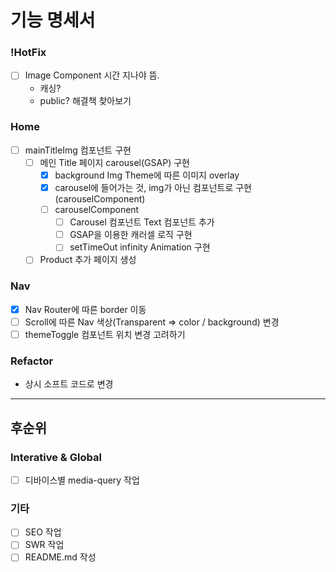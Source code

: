 # 기능 명세서

### !HotFix

- [ ] Image Component 시간 지나야 뜸.
  - 캐싱?
  - public?
    해결책 찾아보기

### Home

- [ ] mainTitleImg 컴포넌트 구현
  - [ ] 메인 Title 페이지 carousel(GSAP) 구현
    - [x] background Img Theme에 따른 이미지 overlay
    - [x] carousel에 들어가는 것, img가 아닌 컴포넌트로 구현(carouselComponent)
    - [ ] carouselComponent
      - [ ] Carousel 컴포넌트 Text 컴포넌트 추가
      - [ ] GSAP을 이용한 캐러셀 로직 구현
      - [ ] setTimeOut infinity Animation 구현
  - [ ] Product 추가 페이지 생성

### Nav

- [x] Nav Router에 따른 border 이동
- [ ] Scroll에 따른 Nav 색상(Transparent => color / background) 변경
- [ ] themeToggle 컴포넌트 위치 변경 고려하기

### Refactor

- 상시 소프트 코드로 변경

---

## 후순위

### Interative & Global

- [ ] 디바이스별 media-query 작업

### 기타

- [ ] SEO 작업
- [ ] SWR 작업
- [ ] README.md 작성

